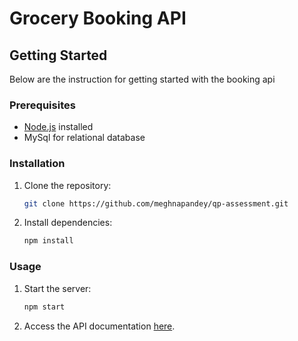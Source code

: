 # Grocery Booking API

## Getting Started

Below are the instruction for getting started with the booking api

### Prerequisites

- [Node.js](https://nodejs.org/) installed
- MySql for relational database

### Installation

1. Clone the repository:

    ```bash
    git clone https://github.com/meghnapandey/qp-assessment.git
    ```

2. Install dependencies:

    ```bash
    npm install
    ```

### Usage

1. Start the server:

    ```bash
    npm start
    ```

2. Access the API documentation [here](https://www.postman.com/navigation-saganist-31777366/grocery-collection/request/as9ujj1/login?tab=body).


